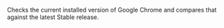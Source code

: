 Checks the current installed version of Google Chrome and compares that against the latest Stable release.

